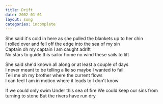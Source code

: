 ```yaml
---
title: Drift
date: 2002-01-01
layout: song
categories: incomplete
---
```

She said it's cold in here as she pulled the blankets up to her chin  
I rolled over and fell off the edge into the sea of my sin  
Captain oh my captain I am caught adrift  
No stars to guide this sailor home no wind these sails to lift

She said she'd known all along or at least a couple of days  
I never meant to be telling a lie so maybe I wanted to fail  
Tell me oh my brother where the current flows  
I can feel I am in motion where it leads to I don't know

<div class="chorus">If we could only swim  
Under this sea of fire  
We could keep our sins from turning to stone  
But the rivers have run dry</div>
